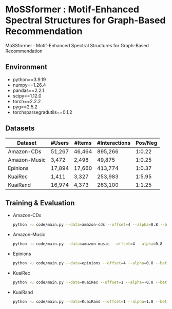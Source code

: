 # MoSSformer : Motif-Enhanced Spectral Structures for Graph-Based Recommendation

<!-- This is the PyTorch implementation for our SIGIR 2024 paper.  -->
<!-- > Sichan OH, Jaekwang KIM,  -->
MoSSformer : Motif-Enhanced Spectral Structures for Graph-Based Recommendation
 <!-- [arXiv link](https://arxiv.org/abs/2404.11982) -->

## Environment
- python==3.9.19
- numpy==1.26.4
- pandas==2.2.1
- scipy==1.12.0
- torch==2.2.2
- pyg==2.5.2
- torchsparsegradutils==0.1.2

## Datasets

| Dataset| #Users | #Items | #Interactions | Pos/Neg |
|---|---|---|---|---|
| Amazon-CDs | 51,267 | 46,464 | 895,266 | 1:0.22 |
| Amazon-Music | 3,472 | 2,498 | 49,875 | 1:0.25 | 
| Epinions | 17,894 | 17,660 | 413,774 | 1:0.37 | 
| KuaiRec | 1,411 | 3,327 | 253,983 | 1:5.95 |
| KuaiRand | 16,974 | 4,373 | 263,100 | 1:1.25 |

## Training & Evaluation
* Amazon-CDs
  ```bash
  python -u code/main.py --data=amazon-cds --offset=4 --alpha=0.8 --beta=1 --sample_hop=2 --num_motifs=3 --n_neighbors=20
  ```
* Amazon-Music
  ```bash
  python -u code/main.py --data=amazon-music --offset=4 --alpha=0.8 --beta=1 --sample_hop=3 --num_motifs=3 --n_neighbors=30
  ```
* Epinions
  ```bash
  python -u code/main.py --data=epinions --offset=4 --alpha=0.0 --beta=1 --sample_hop=2 --num_motifs=3 --n_neighbors=20
  ```
* KuaiRec
  ``` bash
  python -u code/main.py --data=KuaiRec --offset=1 --alpha=-0.0 --beta=-0.2 --sample_hop=1 --num_motifs=3 --n_neighbors=15
  ```
* KuaiRand
  ```bash
  python -u code/main.py --data=KuaiRand --offset=1 --alpha=1.0 --beta=1 --sample_hop=2 --num_motifs=3 --n_neighbors=35
  ```

<!-- ## Citation -->
<!-- If you find the paper useful in your research, please consider citing:
```
@inproceedings{chen2024sigformer,
  title={SIGformer: Sign-aware Graph Transformer for Recommendation},
  author={Chen, Sirui and Chen, Jiawei and Zhou, Sheng and Wang, Bohao and Han, Shen and Su, Chanfei and Yuan, Yuqing and Wang, Can},
  booktitle={Proceedings of the 47th International ACM SIGIR Conference on Research and Development in Information Retrieval},
  pages={1274--1284},
  year={2024}
} -->
```
